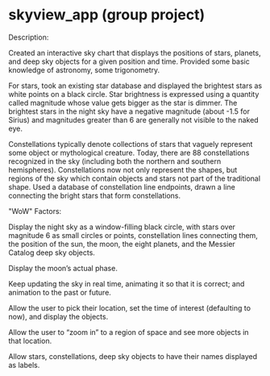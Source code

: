 # skyview_app (group project)

Description:

Created an interactive sky chart that displays the positions of stars, planets, and deep sky objects for a given position and time. Provided some basic knowledge of astronomy, some trigonometry. 

For stars, took an existing star database and displayed the brightest stars as white points on a black circle. Star brightness is expressed using a quantity called magnitude whose value gets bigger as the star is dimmer. The brightest stars in the night sky have a negative magnitude (about -1.5 for Sirius) and magnitudes greater than 6 are generally not visible to the naked eye.

Constellations typically denote collections of stars that vaguely represent some object or mythological creature. Today, there are 88 constellations recognized in the sky (including both the northern and southern hemispheres). Constellations now not only represent the shapes, but regions of the sky which contain objects and stars not part of the traditional shape. Used a database of constellation line endpoints, drawn a line connecting the bright stars that form constellations.

"WoW" Factors:

Display the night sky as a window-filling black circle, with stars over magnitude 6 as small circles or points, constellation lines connecting them, the position of the sun, the moon, the eight planets, and the Messier Catalog deep sky objects.

Display the moon’s actual phase. 

Keep updating the sky in real time, animating it so that it is correct; and animation to the past or future.

Allow the user to pick their location, set the time of interest (defaulting to now), and display the objects.

Allow the user to “zoom in” to a region of space and see more objects in that location. 

Allow stars, constellations, deep sky objects to have their names displayed as labels. 
